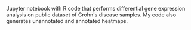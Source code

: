 Jupyter notebook with R code that performs differential gene expression analysis on public dataset of Crohn's disease samples. My code also generates unannotated and annotated heatmaps.
